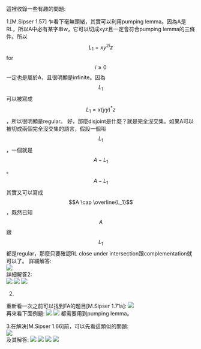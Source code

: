 這裡收錄一些有趣的問題:

1.[M.Sipser 1.57]
乍看下毫無頭緒，其實可以利用pumping lemma。因為A是RL，所以A中必有某字串w，它可以切成xyz且一定會符合pumping lemma的三條件。所以$$L_1 =xy^{2i}z$$ for $$i \geq 0$$一定也是屬於A，且很明顯是infinite。因為$$L_1$$可以被寫成$$L_1 =x(yy)^*z$$，所以很明顯是regular。
好，那麼disjoint是什麼？就是完全沒交集。如果A可以被切成兩個完全沒交集的語言，假設一個叫$$L_1$$，一個就是$$A - L_1$$。$$A - L_1$$其實又可以寫成$$A \cap \overline{L_1}$$，既然已知$$A$$跟$$L_1$$都是regular，那麼只要確認RL close under intersection跟complementation就可以了。
詳細解答:  
![](https://i.imgur.com/82NUUDN.png)  
詳細解答2:  
![](https://i.imgur.com/kF5u5vH.png)
![](https://i.imgur.com/9Sp3EDe.png)
![](https://i.imgur.com/nm0oyTe.png)

2.
重新看一次之前可以找到FA的題目[M.Sipser 1.71a]:
![](https://i.imgur.com/YYvxgLd.png)  
再來看下面例題:
![](https://i.imgur.com/kK3AKrL.png)
![](https://i.imgur.com/4xyUkqm.png)
都需要用到pumping lemma。

3.在解決[M.Sipser 1.66]前，可以先看這類似的問題:  
![](https://i.imgur.com/uLp9OAr.png)  
及其解答:
![](https://i.imgur.com/2uCeG8R.png)
![](https://i.imgur.com/RHD3ARJ.png)
![](https://i.imgur.com/L7KCj1D.png)
![](https://i.imgur.com/cSpWpbm.png)



